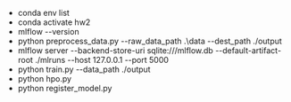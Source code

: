 - conda env list
- conda activate hw2
- mlflow --version
- python preprocess_data.py --raw_data_path .\data --dest_path ./output
- mlflow server --backend-store-uri sqlite:///mlflow.db --default-artifact-root ./mlruns --host 127.0.0.1 --port 5000
- python train.py --data_path ./output
- python hpo.py
- python register_model.py
